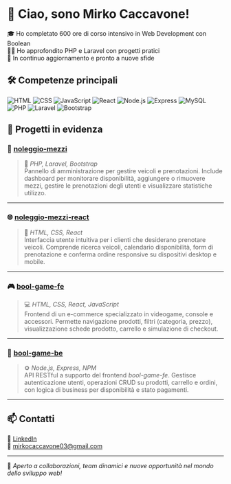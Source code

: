# 👋 Ciao, sono Mirko Caccavone!

🎓 Ho completato 600 ore di corso intensivo in Web Development con Boolean  
🧑‍💻 Ho approfondito PHP e Laravel con progetti pratici  
🌱 In continuo aggiornamento e pronto a nuove sfide

## 🛠️ Competenze principali
![HTML](https://img.shields.io/badge/-HTML5-E34F26?style=flat&logo=html5&logoColor=white)
![CSS](https://img.shields.io/badge/-CSS3-1572B6?style=flat&logo=css3)
![JavaScript](https://img.shields.io/badge/-JavaScript-F7DF1E?style=flat&logo=javascript&logoColor=black)
![React](https://img.shields.io/badge/-React-61DAFB?style=flat&logo=react)
![Node.js](https://img.shields.io/badge/-Node.js-339933?style=flat&logo=nodedotjs&logoColor=white)
![Express](https://img.shields.io/badge/-Express-000000?style=flat&logo=express&logoColor=white)
![MySQL](https://img.shields.io/badge/-MySQL-4479A1?style=flat&logo=mysql)
![PHP](https://img.shields.io/badge/-PHP-777BB4?style=flat&logo=php)
![Laravel](https://img.shields.io/badge/-Laravel-FF2D20?style=flat&logo=laravel)
![Bootstrap](https://img.shields.io/badge/-Bootstrap-7952B3?style=flat&logo=bootstrap)

## 🚀 Progetti in evidenza

### 🚗 [noleggio-mezzi](https://github.com/MirkoCaccavone/noleggio-mezzi)  
> 🧰 *PHP, Laravel, Bootstrap*  
> Pannello di amministrazione per gestire veicoli e prenotazioni. Include dashboard per monitorare disponibilità, aggiungere o rimuovere mezzi, gestire le prenotazioni degli utenti e visualizzare statistiche utilizzo.

---

### 🌐 [noleggio-mezzi-react](https://github.com/MirkoCaccavone/noleggio-mezzi-react)  
> 🎨 *HTML, CSS, React*  
> Interfaccia utente intuitiva per i clienti che desiderano prenotare veicoli. Comprende ricerca veicoli, calendario disponibilità, form di prenotazione e conferma ordine responsive su dispositivi desktop e mobile.

---

### 🎮 [bool-game-fe](https://github.com/MirkoCaccavone/bool-game-fe)  
> 💻 *HTML, CSS, React, JavaScript*  
> Frontend di un e-commerce specializzato in videogame, console e accessori. Permette navigazione prodotti, filtri (categoria, prezzo), visualizzazione schede prodotto, carrello e simulazione di checkout.

---

### 🔌 [bool-game-be](https://github.com/MirkoCaccavone/bool-game-be)  
> ⚙️ *Node.js, Express, NPM*  
> API RESTful a supporto del frontend *bool-game-fe*. Gestisce autenticazione utenti, operazioni CRUD su prodotti, carrello e ordini, con logica di business per disponibilità e stato pagamenti.

---

## 📫 Contatti
📍 [LinkedIn](https://www.linkedin.com/in/mirko-caccavone-a5160919a/)  
📧 mirkocaccavone03@gmail.com

---

🎯 *Aperto a collaborazioni, team dinamici e nuove opportunità nel mondo dello sviluppo web!*
